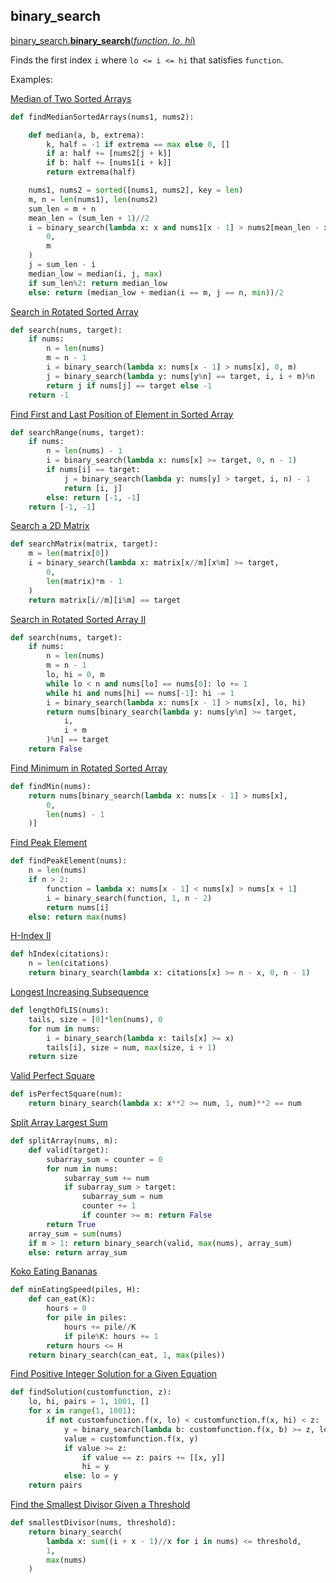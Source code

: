 ## binary_search

[binary_search.**binary_search**(*function*, *lo*, *hi*)](/binary_search.py)

Finds the first index `i` where `lo <= i <= hi` that satisfies `function`.

Examples:

[Median of Two Sorted Arrays](https://leetcode.com/problems/median-of-two-sorted-arrays)
```python
def findMedianSortedArrays(nums1, nums2):

    def median(a, b, extrema):
        k, half = -1 if extrema == max else 0, []
        if a: half += [nums2[j + k]]
        if b: half += [nums1[i + k]]
        return extrema(half)

    nums1, nums2 = sorted([nums1, nums2], key = len)
    m, n = len(nums1), len(nums2)
    sum_len = m + n
    mean_len = (sum_len + 1)//2
    i = binary_search(lambda x: x and nums1[x - 1] > nums2[mean_len - x],
        0,
        m
    )
    j = sum_len - i
    median_low = median(i, j, max)
    if sum_len%2: return median_low
    else: return (median_low + median(i == m, j == n, min))/2
```

[Search in Rotated Sorted Array](https://leetcode.com/problems/search-in-rotated-sorted-array)
```python
def search(nums, target):
    if nums:
        n = len(nums)
        m = n - 1
        i = binary_search(lambda x: nums[x - 1] > nums[x], 0, m)
        j = binary_search(lambda y: nums[y%n] == target, i, i + m)%n
        return j if nums[j] == target else -1
    return -1
```

[Find First and Last Position of Element in Sorted Array](https://leetcode.com/problems/find-first-and-last-position-of-element-in-sorted-array)
```python
def searchRange(nums, target):
    if nums:
        n = len(nums) - 1
        i = binary_search(lambda x: nums[x] >= target, 0, n - 1)
        if nums[i] == target:
            j = binary_search(lambda y: nums[y] > target, i, n) - 1
            return [i, j]
        else: return [-1, -1]
    return [-1, -1]
```

[Search a 2D Matrix](https://leetcode.com/problems/search-a-2d-matrix)
```python
def searchMatrix(matrix, target):
    m = len(matrix[0])
    i = binary_search(lambda x: matrix[x//m][x%m] >= target,
        0,
        len(matrix)*m - 1
    )
    return matrix[i//m][i%m] == target
```


[Search in Rotated Sorted Array II](https://leetcode.com/problems/search-in-rotated-sorted-array-ii)
```python
def search(nums, target):
    if nums:
        n = len(nums)
        m = n - 1
        lo, hi = 0, m
        while lo < n and nums[lo] == nums[0]: lo += 1
        while hi and nums[hi] == nums[-1]: hi -= 1
        i = binary_search(lambda x: nums[x - 1] > nums[x], lo, hi)
        return nums[binary_search(lambda y: nums[y%n] >= target,
            i,
            i + m
        )%n] == target
    return False
```

[Find Minimum in Rotated Sorted Array](https://leetcode.com/problems/find-minimum-in-rotated-sorted-array)
```python
def findMin(nums):
    return nums[binary_search(lambda x: nums[x - 1] > nums[x],
        0,
        len(nums) - 1
    )]
```

[Find Peak Element](https://leetcode.com/problems/find-peak-element)
```python
def findPeakElement(nums):
    n = len(nums)
    if n > 2:
        function = lambda x: nums[x - 1] < nums[x] > nums[x + 1]
        i = binary_search(function, 1, n - 2)
        return nums[i]
    else: return max(nums)
```

[H-Index II](https://leetcode.com/problems/h-index-ii)
```python
def hIndex(citations):
    n = len(citations)
    return binary_search(lambda x: citations[x] >= n - x, 0, n - 1)
```

[Longest Increasing Subsequence](https://leetcode.com/problems/longest-increasing-subsequence)
```python
def lengthOfLIS(nums):
    tails, size = [0]*len(nums), 0
    for num in nums:
        i = binary_search(lambda x: tails[x] >= x)
        tails[i], size = num, max(size, i + 1)
    return size
```

[Valid Perfect Square](https://leetcode.com/problems/valid-perfect-square)
```python
def isPerfectSquare(num):
    return binary_search(lambda x: x**2 >= num, 1, num)**2 == num
```

[Split Array Largest Sum](https://leetcode.com/problems/split-array-largest-sum)
```python
def splitArray(nums, m):
    def valid(target):
        subarray_sum = counter = 0
        for num in nums:
            subarray_sum += num
            if subarray_sum > target:
                subarray_sum = num
                counter += 1
                if counter >= m: return False
        return True
    array_sum = sum(nums)
    if m > 1: return binary_search(valid, max(nums), array_sum)
    else: return array_sum
```

[Koko Eating Bananas](https://leetcode.com/problems/koko-eating-bananas)
```python
def minEatingSpeed(piles, H):
    def can_eat(K):
        hours = 0
        for pile in piles:
            hours += pile//K
            if pile%K: hours += 1
        return hours <= H
    return binary_search(can_eat, 1, max(piles))
```

[Find Positive Integer Solution for a Given Equation](https://leetcode.com/problems/find-positive-integer-solution-for-a-given-equation)
```python
def findSolution(customfunction, z):
    lo, hi, pairs = 1, 1001, []
    for x in range(1, 1001):
        if not customfunction.f(x, lo) < customfunction.f(x, hi) < z:
            y = binary_search(lambda b: customfunction.f(x, b) >= z, lo, hi)
            value = customfunction.f(x, y)
            if value >= z:
                if value == z: pairs += [[x, y]]
                hi = y
            else: lo = y
    return pairs
```

[Find the Smallest Divisor Given a Threshold](https://leetcode.com/problems/find-the-smallest-divisor-given-a-threshold)
```python
def smallestDivisor(nums, threshold):
    return binary_search(
        lambda x: sum((i + x - 1)//x for i in nums) <= threshold,
        1,
        max(nums)
    )
```